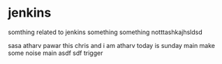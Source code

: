 # jenkins
somthing related to jenkins
something something notttashkajhsldsd

sasa
atharv pawar
this chris and i am atharv
today is sunday
main
make some noise
main
asdf
sdf
trigger
